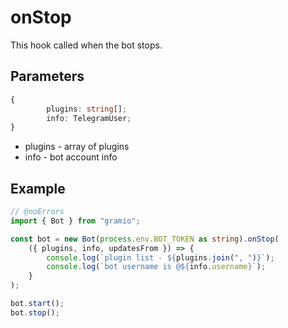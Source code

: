 # onStop

This hook called when the bot stops.

## Parameters

```ts
{
		plugins: string[];
		info: TelegramUser;
}
```

-   plugins - array of plugins
-   info - bot account info

## Example

```ts twoslash
// @noErrors
import { Bot } from "gramio";

const bot = new Bot(process.env.BOT_TOKEN as string).onStop(
    ({ plugins, info, updatesFrom }) => {
        console.log(`plugin list - ${plugins.join(", ")}`);
        console.log(`bot username is @${info.username}`);
    }
);

bot.start();
bot.stop();
```
